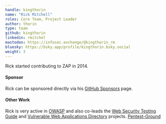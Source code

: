 ```yaml
---
handle: kingthorin
name: "Rick Mitchell"
roles: Core Team, Project Leader
author: thorin
type: team
github: kingthorin
linkedin: rmitchel
mastodon: https://infosec.exchange/@kingthorin_rm
bluesky: https://bsky.app/profile/kingthorin.bsky.social
weight: 3
---
```

Rick started contributing to ZAP in 2014.

#### Sponsor

Rick can be sponsored directly via his [GitHub Sponsors](https://github.com/sponsors/kingthorin/) page.

#### Other Work

Rick is very active in [OWASP](https://owasp.org/) and also co-leads the 
[Web Security Testing Guide](https://owasp.org/www-project-web-security-testing-guide/) and 
[Vulnerable Web Applications Directory](https://owasp.org/www-project-vulnerable-web-applications-directory/)
projects.
[Pentest-Ground](https://pentest-ground.com/)
